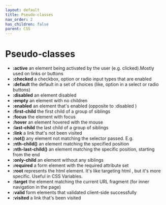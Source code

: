 ```yaml
---
layout: default
title: Pseudo-classes
nav_order: 2
has_children: false
parent: CSS
---
```


# Pseudo-classes
  - **:active** an element being activated by the user (e.g. clicked).Mostly used on links or buttons
  - **:checked** a checkbox, option or radio input types that are enabled
  - **:default** the default in a set of choices (like, option in a select or radio buttons)
  - **:disabled** an element disabled
  - **:empty** an element with no children
  - **:enabled** an element that's enabled (opposite to :disabled )
  - **:first-child** the first child of a group of siblings
  - **:focus** the element with focus
  - **:hover** an element hovered with the mouse
  - **:last-child** the last child of a group of siblings
  - **:link** a link that's not been visited
  - **:not()** any element not matching the selector passed. E.g.
  - **:nth-child()** an element matching the specified position
  - **:nth-last-child()** an element matching the specific position, starting from the end
  - **:only-child** an element without any siblings
  - **:required** a form element with the required attribute set
  - **:root** represents the html element. It's like targeting html , but it's more specific. Useful in CSS Variables.
  - **:target** the element matching the current URL fragment (for inner navigation in the page)
  - **:valid** form elements that validated client-side successfully
  - **:visited** a link that's been visited
